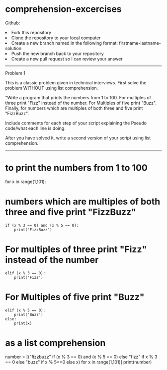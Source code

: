 # comprehension-excercises

Github:
<li>Fork this repository</li>
<li>Clone the repository to your local computer</li>
<li>Create a new branch named in the following format: firstname-lastname-solution</li>
<li>Push the new branch back to your repository</li>
<li>Create a new pull request so I can review your answer</li>

-------------------------------------------------------------------------------------------------
Problem 1

This is a classic problem given in technical interviews. First solve the problem WITHOUT using list comprehension.

"Write a program that prints the numbers from 1 to 100. For multiples of three print "Fizz" instead of the number. For Multiples of five print "Buzz". Finally, for numbers which are multiples of both three and five print "FizzBuzz".

Include comments for each step of your script explaining the Pseudo code/what each line is doing.

After you have solved it, write a second version of your script using list comprehension.

-------------------------------------------------------------------------------------------------

# to print the numbers from 1 to 100
for x in range(1,101):
# numbers which are multiples of both three and five print "FizzBuzz"
    if (x % 3 == 0) and (x % 5 == 0):
        print("FizzBuzz")
# For multiples of three print "Fizz" instead of the number
    elif (x % 3 == 0):
        print('Fizz')
# For Multiples of five print "Buzz"
    elif (x % 5 == 0):
        print('Buzz')
    else:
        print(x)

# as a list comprehension
number = [("fizzbuzz" if (x % 3 == 0) and (x % 5 == 0) else "fizz" if  x % 3 == 0 else "buzz" if x % 5==0 else x) for x in range(1,101)]
print(number)
  


